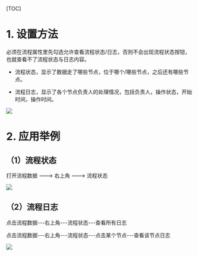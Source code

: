 
[TOC]


# 1. 设置方法
必须在流程属性里先勾选允许查看流程状态/日志，否则不会出现流程状态按钮，也就查看不了流程状态与日志内容。

* 流程状态，显示了数据走了哪些节点，位于哪个/哪些节点，之后还有哪些节点。

* 流程日志，显示了各个节点负责人的处理情况，包括负责人，操作状态，开始时间，操作时间。

![](http://docfiles.baibaoyun.com/FifPrBah_XBbfzQNITLXYXY2HkJF)

# 2. 应用举例

## （1）流程状态
打开流程数据 ---> 右上角 ---> 流程状态

![](http://docfiles.baibaoyun.com/FjkOJ9_BEQmkIeAPt6DMVLiC7Vyc)

## （2）流程日志
点击流程数据---右上角---流程状态---查看所有日志

点击流程数据---右上角---流程状态---点击某个节点---查看该节点日志

![](http://docfiles.baibaoyun.com/FjMKxnX0-LYPViLHXJUGGeyCX9tA)


